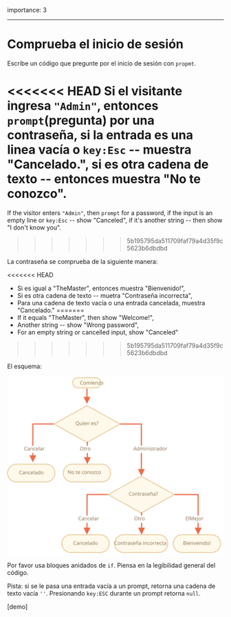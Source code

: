 importance: 3

---

# Comprueba el inicio de sesión

Escribe un código que pregunte por el inicio de sesión con `propmt`.

<<<<<<< HEAD
Si el visitante ingresa `"Admin"`, entonces `prompt`(pregunta) por una contraseña, si la entrada es una linea vacía o `key:Esc` -- muestra "Cancelado.", si es otra cadena de texto -- entonces muestra "No te conozco".
=======
If the visitor enters `"Admin"`, then `prompt` for a password, if the input is an empty line or `key:Esc` -- show "Canceled", if it's another string -- then show "I don't know you".
>>>>>>> 5b195795da511709faf79a4d35f9c5623b6dbdbd

La contraseña se comprueba de la siguiente manera:

<<<<<<< HEAD
-  Si es igual a "TheMaster", entonces muestra "Bienvenido!",
-  Si es otra cadena de texto -- muetra "Contraseña incorrecta",
-  Para una cadena de texto vacía o una entrada cancelada, muestra "Cancelado."
=======
- If it equals "TheMaster", then show "Welcome!",
- Another string -- show "Wrong password",
- For an empty string or cancelled input, show "Canceled"
>>>>>>> 5b195795da511709faf79a4d35f9c5623b6dbdbd

El esquema:

![](ifelse_task.svg)

Por favor usa bloques anidados de `if`. Piensa en la legibilidad general del código.

Pista: si se le pasa una entrada vacía a un prompt, retorna una cadena de texto vacía `''`. Presionando `key:ESC` durante un prompt retorna `null`.

[demo]
